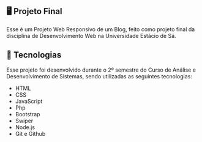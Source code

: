 ## 🖥️ Projeto Final

Esse é um Projeto Web Responsivo de um Blog, feito como projeto final da disciplina de Desenvolvimento Web na Universidade Estácio de Sá.

## 🚀 Tecnologias

Esse projeto foi desenvolvido durante o 2º semestre do Curso de Análise e Desenvolvimento de Sistemas, sendo utilizadas as seguintes tecnologias:

- HTML
- CSS
- JavaScript
- Php
- Bootstrap
- Swiper
- Node.js
- Git e Github
